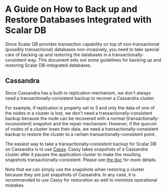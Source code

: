 # A Guide on How to Back up and Restore Databases Integrated with Scalar DB

Since Scalar DB provides transaction capability on top of non-transactional (possibly transactional) databases non-invasively, you need to take special care of backing up and restoring the databases in a transactionally-consistent way.
This document sets out some guidelines for backing up and restoring Scalar DB-integrated databases.

## Cassandra

Since Cassandra has a built-in replication mechanism, we don't always need a transactionally-consistent backup to recover a Cassandra cluster.

For example, if replication is properly set to 3 and only the data of one of the nodes in a cluster is lost, we don't need a transactionally-consistent backup because the node can be recovered with a normal (transactionally-inconsistent) snapshot and the repair mechanism.
However, if the quorum of nodes of a cluster loses their data, we need a transactionally-consistent backup to restore the cluster to a certain transactionally-consistent point.

The easiest way to take a transactionally-consistent backup for Scalar DB on Cassandra is to use [Cassy](https://github.com/scalar-labs/cassy).
Cassy takes snapshots of a Cassandra cluster after it pauses the application cluster to make the resulting snapshots transactionally-consistent.
Please see [the doc](https://github.com/scalar-labs/cassy/blob/master/docs/getting-started.md#take-cluster-wide-consistent-backups) for more details.

Note that we can simply use the snapshots when restoring a cluster because they are just snapshots of Cassandra. In any case, it is recommended to use Cassy for restoration as well to minimize operational mistakes.